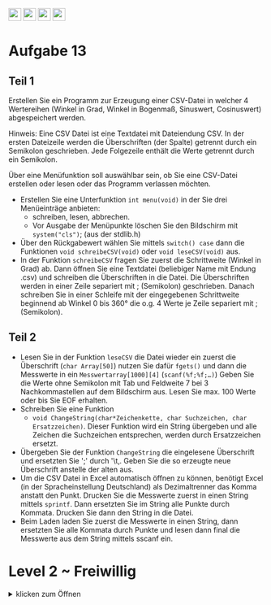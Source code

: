 <a href="https://github.com/hshf1/VorlesungC/discussions"><img src="https://img.shields.io/badge/Allgemein-Q%26A-informational?logo=github" height="25"/></a>
<a href="https://github.com/hshf1/VorlesungC/discussions/categories/02_übungsaufgaben"><img src="https://img.shields.io/badge/Übungsaufgaben-Q%26A-informational?logo=c" height="25"/></a>
<a href="https://github.com/hshf1/VorlesungC/discussions/18"><img src="https://img.shields.io/badge/Aufgabe_bewerten-red?logo=c" height="25"/></a>
<a href="https://moodle.hs-hannover.de/course/view.php?id=20976"><img src="https://img.shields.io/badge/Quizfragen-orange?logo=c" height="25"/></a>

# Aufgabe 13

## Teil 1

Erstellen Sie ein Programm zur Erzeugung einer CSV-Datei in welcher 4 Wertereihen
(Winkel in Grad, Winkel in Bogenmaß, Sinuswert, Cosinuswert) abgespeichert werden.

Hinweis: Eine CSV Datei ist eine Textdatei mit Dateiendung CSV. In der ersten Dateizeile
werden die Überschriften (der Spalte) getrennt durch ein Semikolon geschrieben. Jede
Folgezeile enthält die Werte getrennt durch ein Semikolon.

Über eine Menüfunktion soll auswählbar sein, ob Sie eine CSV-Datei erstellen oder lesen
oder das Programm verlassen möchten.

- Erstellen Sie eine Unterfunktion ```int menu(void)``` in der Sie drei Menüeinträge
anbieten:
  - schreiben, lesen, abbrechen.
  - Vor Ausgabe der Menüpunkte löschen Sie den Bildschirm mit ```system("cls")```; (aus der stdlib.h)
- Über den Rückgabewert wählen Sie mittels ```switch() case```  dann die Funktionen
```void schreibeCSV(void)``` oder ```void leseCSV(void)``` aus.
- In der Funktion ```schreibeCSV``` fragen Sie zuerst die Schrittweite (Winkel in Grad) ab.
Dann öffnen Sie eine Textdatei (beliebiger Name mit Endung .csv) und schreiben die
Überschriften in die Datei. Die Überschriften werden in einer Zeile separiert mit ;
(Semikolon) geschrieben. Danach schreiben Sie in einer Schleife mit der eingegebenen
Schrittweite beginnend ab Winkel 0 bis 360° die o.g. 4 Werte je Zeile separiert mit ;
(Semikolon).

## Teil 2

- Lesen Sie in der Funktion ```leseCSV```  die Datei wieder ein zuerst die Überschrift (```char
Array[50]```) nutzen Sie dafür ```fgets()``` und dann die Messwerte in ein
```Messwertarray[1000][4]``` (```scanf(%f;%f;…)```) Geben Sie die Werte ohne Semikolon
mit Tab und Feldweite 7 bei 3 Nachkommastellen auf dem Bildschirm aus. Lesen Sie max.
100 Werte oder bis Sie EOF erhalten.
- Schreiben Sie eine Funktion
  - ```void ChangeString(char*Zeichenkette, char Suchzeichen, char Ersatzzeichen)```. Dieser Funktion wird ein String übergeben und alle Zeichen die
Suchzeichen entsprechen, werden durch Ersatzzeichen ersetzt.
- Übergeben Sie der Funktion ```ChangeString``` die eingelesene Überschrift und ersetzten Sie
';' durch '\t‚. Geben Sie die so erzeugte neue Überschrift anstelle der alten aus.
- Um die CSV Datei in Excel automatisch öffnen zu können, benötigt Excel (in der
Spracheinstellung Deutschland) als Dezimaltrenner das Komma anstatt den Punkt. Drucken
Sie die Messwerte zuerst in einen String mittels ```sprintf```. Dann ersetzten Sie im String alle
Punkte durch Kommata. Drucken Sie dann den String in die Datei.
- Beim Laden laden Sie zuerst die Messwerte in einen String, dann ersetzten Sie alle
Kommata durch Punkte und lesen dann final die Messwerte aus dem String mittels sscanf
ein.

# Level 2 ~ Freiwillig
<details>
  <summary>klicken zum Öffnen</summary>
WS 16 [4]
  
Das Programm soll einen Messdatenfile einlesen. Die Daten liegen im Textformat vor und sind durch " ; "
(Leertaste Semikolon Leertaste) voneinander getrennt. In der ersten Spalte steht ein Zeitstempel, dann folgen
drei Spalten mit Messwerten. Die Datei enthält maximal 500 Messreihen (sogenannte samples). Die erste Zeile
enthält eine Datenüberschrift. Die Überschriften können sich ändern, sind aber maximal 10 Zeichen lang.
Hier ein Auszug des Messdatenfiles:
  
> Zeit ; Drehmoment ; v_Soll ; x_Soll  
> 0 ; -45.1163 ; 10998 ; 386  
> 0.019999014 ; -45.1645 ; 10998 ; 386  
> 0.03000689 ; -45.1835 ; 10998 ; 386  
> 0.040001747 ; -44.9231 ; 10998 ; 386  
  
Ihre Aufgabe besteht darin die Daten einzulesen und formatiert auszugeben.
Alle Teilaufgaben können für sich gelöst werden!
  
__Ihre Aufgaben:__
* 1 Schreiben Sie ein Hauptprogramm mit folgenden Bestandteilen:
  
  * a. benötigte include Anweisungen, mit geeigneter Präprozessoranweisung ein Makro MAX_SAMPLES mit Wert 100 (define Anweisungen)
  * b. ein Zweidimensionales Feld zur Ablage der Messreihenüberschriften aus der ersten Zeile der Datei. Feld‐Dimension: 4 und je Überschrifttext 10 Zeichen.
  * c. Zweidimensionales Messwerte‐Feld vom Type float. Das Feld soll für MAX_SAMPLES und 4 Sensoren Platz bieten.
  * d. eine Variable datei für den Namen der Messdatei: "2016_WS_A4_Messdaten.csv"
  
* 2 Es soll für eine Funktion mit folgenden Prototypen ein Struktogramm erstellt werden:
  
```int ladeMessdatei(char ueber[4][11], float mw [MAX_SAMPLES] [4], char dat[30]);```
  
In der Funktion wird zuerst die Datei mit dem Namen mf im Lesemodus geöffnet. Mittels fscanf und
eines passenden Formatstrings sollen die Überschriften eingelesen werden. Mittels fscanf und eines
weiteren passenden Formatstrings sollen dann in einer Schleife die Messwerte solange eingelesen
werden, bis entweder MAX_SAMPLES oder EOF erreicht wurde. Die Funktion soll die Anzahl der
eingelesenen Messreihen zurückgeben oder -1, falls die Datei nicht geöffnet werden konnte.
  
* 3 Erstellen Sie für die Funktion ladeMessdatei gemäß der Beschreibung im Aufgabenteil 2 eine C‐Funktion!
  
 * 4 Schreiben Sie die Funktion messwerteAusgeben mit folgendem Prototypen:
  
```void messwerteAusgeben(char ueber[4][11], float mw [MAX_SAMPLES][4], int anzMesswerte);```
  
Die Funktion soll zuerst die Anzahl eingelesener Messwerte, dann den Text der Überschriften und dann alle Messreihen inklusive der Messreihennummer an der Konsole in 5 Spalten untereinander ausgeben, wobei die Spalten durch Tabulator getrennt und rechtsbündig mit drei Nachkommastellen formatiert sein müssen (siehe Beispielausgabe unten).
  
* 5 Erweitern Sie Ihr Hauptprogramm:
  * a. Rufen Sie die Funktion ladeMessdatei auf.
  * b. Falls diese Funktion einen oder mehr Messwerte aus der Datei einlesen konnte, starten Sie die
        Funktion ```messwerteAusgeben```, um die eingelesenen Daten an der Konsole sehen zu können.
  
  Beispiel der Ausgabe:

![Formatierte Ausgabe](https://user-images.githubusercontent.com/79829648/132944130-d2c0b713-0f89-42bf-90bc-5ee74629f896.png)

  </details>
